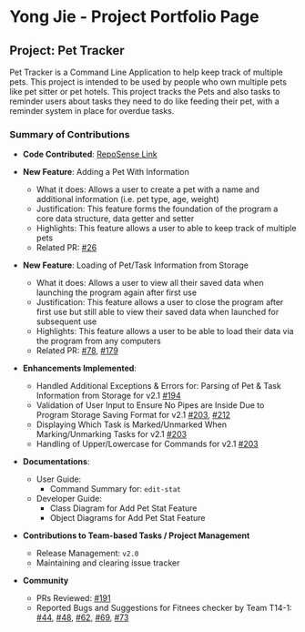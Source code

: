 # Yong Jie - Project Portfolio Page

## Project: Pet Tracker

Pet Tracker is a Command Line Application to help keep track of multiple pets.
This project is intended to be used by people who own multiple pets like pet sitter or pet hotels.
This project tracks the Pets and also tasks to reminder users about tasks they need to do like feeding their pet,
with a reminder system in place for overdue tasks.

### Summary of Contributions

* **Code Contributed**: [RepoSense Link](https://nus-cs2113-ay2223s2.github.io/tp-dashboard/?search=pyongjie&sort=groupTitle&sortWithin=title&timeframe=commit&mergegroup=&groupSelect=groupByRepos&breakdown=true&checkedFileTypes=docs~functional-code~test-code~other&since=2023-02-17&tabOpen=true&tabType=authorship&zFR=false&tabAuthor=pyongjie&tabRepo=AY2223S2-CS2113-T11-3%2Ftp%5Bmaster%5D&authorshipIsMergeGroup=false&authorshipFileTypes=docs~functional-code~test-code&authorshipIsBinaryFileTypeChecked=false&authorshipIsIgnoredFilesChecked=false)


* **New Feature**: Adding a Pet With Information
    * What it does: Allows a user to create a pet with a name and additional information (i.e. pet type, age, weight)
    * Justification: This feature forms the foundation of the program a core data structure, data getter and setter
    * Highlights: This feature allows a user to able to keep track of multiple pets
    * Related PR: [\#26](https://github.com/AY2223S2-CS2113-T11-3/tp/pull/26)


* **New Feature**: Loading of Pet/Task Information from Storage
    * What it does: Allows a user to view all their saved data when launching the program again after first use
    * Justification: This feature allows a user to close the program after first use but still able to view their saved data when launched for subsequent use
    * Highlights: This feature allows a user to be able to load their data via the program from any computers
    * Related PR: [\#78](https://github.com/AY2223S2-CS2113-T11-3/tp/pull/78), [\#179](https://github.com/AY2223S2-CS2113-T11-3/tp/pull/179)


* **Enhancements Implemented**:
    * Handled Additional Exceptions & Errors for: Parsing of Pet & Task Information from Storage for v2.1
      [\#194](https://github.com/AY2223S2-CS2113-T11-3/tp/pull/194)
    * Validation of User Input to Ensure No Pipes are Inside Due to Program Storage Saving Format for v2.1
      [\#203](https://github.com/AY2223S2-CS2113-T11-3/tp/pull/203), [\#212](https://github.com/AY2223S2-CS2113-T11-3/tp/pull/212)
    * Displaying Which Task is Marked/Unmarked When Marking/Unmarking Tasks for v2.1  [\#203](https://github.com/AY2223S2-CS2113-T11-3/tp/pull/203)
    * Handling of Upper/Lowercase for Commands for v2.1 [\#203](https://github.com/AY2223S2-CS2113-T11-3/tp/pull/203)


* **Documentations**:
   * User Guide:
     * Command Summary for: `edit-stat`
   * Developer Guide:
     * Class Diagram for Add Pet Stat Feature
     * Object Diagrams for Add Pet Stat Feature


* **Contributions to Team-based Tasks / Project Management**
  * Release Management: `v2.0`
  * Maintaining and clearing issue tracker


* **Community**
  * PRs Reviewed: [\#191](https://github.com/AY2223S2-CS2113-T11-3/tp/pull/191)
  * Reported Bugs and Suggestions for Fitnees checker by Team T14-1:
      [\#44](https://github.com/AY2223S2-CS2113-T14-1/tp/issues/44),
      [\#48](https://github.com/AY2223S2-CS2113-T14-1/tp/issues/48),
      [\#62](https://github.com/AY2223S2-CS2113-T14-1/tp/issues/62),
      [\#69](https://github.com/AY2223S2-CS2113-T14-1/tp/issues/69),
      [\#73](https://github.com/AY2223S2-CS2113-T14-1/tp/issues/73)
